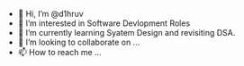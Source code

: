 - 👋 Hi, I’m @d1hruv
- 👀 I’m interested in Software Devlopment Roles
- 🌱 I’m currently learning Syatem Design and revisiting DSA.
- 💞️ I’m looking to collaborate on ...
- 📫 How to reach me ...

<!---
d1hruv/d1hruv is a ✨ special ✨ repository because its `README.md` (this file) appears on your GitHub profile.
You can click the Preview link to take a look at your changes.
--->
